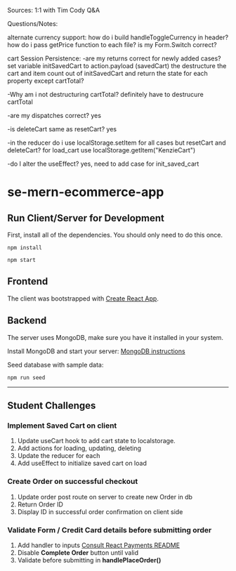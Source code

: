 Sources:
1:1 with Tim
Cody Q&A



Questions/Notes:

alternate currency support:
how do i build handleToggleCurrency in header?
how do i pass getPrice function to each file?
is my Form.Switch correct?



cart Session Persistence:
-are my returns correct for newly added cases?
set variable initSavedCart to action.payload (savedCart)
the destructure the cart and item count out of initSavedCart and return the state for each property except cartTotal?

-Why am i not destructuring cartTotal?
definitely have to destrucure cartTotal


-are my dispatches correct?
yes


-is deleteCart same as resetCart?
yes

-in the reducer do i use localStorage.setItem for all cases but resetCart and deleteCart?
for load_cart use localStorage.getItem("KenzieCart")

-do I alter the useEffect?
yes, need to add case for init_saved_cart





# se-mern-ecommerce-app

## Run Client/Server for Development

First, install all of the dependencies.  You should only need to do this once.

```
npm install
```

```
npm start
```

## Frontend

The client was bootstrapped with [Create React App](https://github.com/facebook/create-react-app).

## Backend

The server uses MongoDB, make sure you have it installed in your system.

Install MongoDB and start your server: [MongoDB instructions](https://docs.mongodb.com/manual/administration/install-community/)

Seed database with sample data:

```
npm run seed
```

---

## Student Challenges

### Implement Saved Cart on client

1. Update useCart hook to add cart state to localstorage.
2. Add actions for loading, updating, deleting
3. Update the reducer for each
4. Add useEffect to initialize saved cart on load

### Create Order on successful checkout

1. Update order post route on server to create new Order in db
2. Return Order ID
3. Display ID in successful order confirmation on client side

### Validate Form / Credit Card details before submitting order

1. Add handler to inputs [Consult React Payments README](https://github.com/medipass/react-payment-inputs#with-hooks)
2. Disable **Complete Order** button until valid
3. Validate before submitting in **handlePlaceOrder()**

